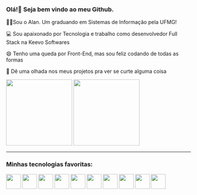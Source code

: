 ### Olá!👋 Seja bem vindo ao meu Github.
<p>👨‍💻Sou o Alan. Um graduando em Sistemas de Informação pela UFMG!</p>
<p>💻 Sou apaixonado por Tecnologia e trabalho como desenvolvedor Full Stack na Keevo Softwares</p>
<p>😄 Tenho uma queda por Front-End, mas sou feliz codando de todas as formas</p>
<p>👀 Dê uma olhada nos meus projetos pra ver se curte alguma coisa</p>


<div>
  <img height=180em src="https://github-readme-stats.vercel.app/api?username=alan-augusto&show_icons=true&theme=gotham&rank_icon=github" />
  <img height=180em src="https://github-readme-stats.vercel.app/api/top-langs/?username=alan-augusto&hide_progress=false&show_icons=true&theme=gotham&layout=compact" />
</div>
<hr/>
<div>
  <h3>Minhas tecnologias favoritas:</h3>
  <img src="https://cdn.jsdelivr.net/gh/devicons/devicon/icons/html5/html5-original.svg" style="height:40px" />
  <img src="https://cdn.jsdelivr.net/gh/devicons/devicon/icons/css3/css3-original.svg" style="height:40px"/>
  <img src="https://cdn.jsdelivr.net/gh/devicons/devicon/icons/javascript/javascript-original.svg" style="height:40px"/>
  <img src="https://cdn.jsdelivr.net/gh/devicons/devicon/icons/typescript/typescript-plain.svg" style="height:40px"/>
  <img src="https://cdn.jsdelivr.net/gh/devicons/devicon/icons/react/react-original.svg" style="height:40px" />
  <img src="https://cdn.jsdelivr.net/gh/devicons/devicon@latest/icons/angular/angular-original.svg" style="height:40px" />
  <img src="https://cdn.jsdelivr.net/gh/devicons/devicon/icons/nodejs/nodejs-original.svg"  style="height:40px" />
  <img src="https://cdn.jsdelivr.net/gh/devicons/devicon/icons/python/python-original.svg" style="height:40px"/>
  <img src="https://cdn.jsdelivr.net/gh/devicons/devicon@latest/icons/csharp/csharp-original.svg" style="height:40px" />
  <img src="https://cdn.jsdelivr.net/gh/devicons/devicon/icons/cplusplus/cplusplus-original.svg" style="height:40px"/>
</div>
